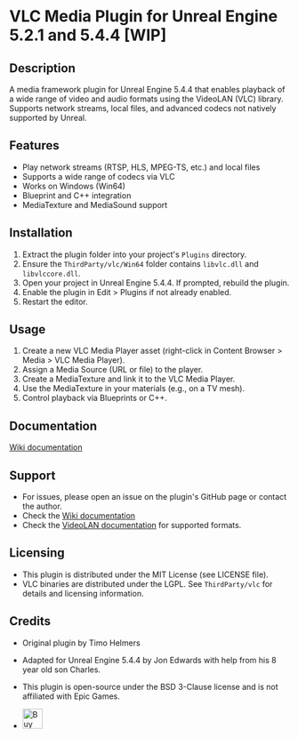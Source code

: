 # VLC Media Plugin for Unreal Engine 5.2.1 and 5.4.4 [WIP]

## Description
A media framework plugin for Unreal Engine 5.4.4 that enables playback of a wide range of video and audio formats using the VideoLAN (VLC) library. Supports network streams, local files, and advanced codecs not natively supported by Unreal.

## Features
- Play network streams (RTSP, HLS, MPEG-TS, etc.) and local files
- Supports a wide range of codecs via VLC
- Works on Windows (Win64)
- Blueprint and C++ integration
- MediaTexture and MediaSound support

## Installation
1. Extract the plugin folder into your project's `Plugins` directory.
2. Ensure the `ThirdParty/vlc/Win64` folder contains `libvlc.dll` and `libvlccore.dll`.
3. Open your project in Unreal Engine 5.4.4. If prompted, rebuild the plugin.
4. Enable the plugin in Edit > Plugins if not already enabled.
5. Restart the editor.

## Usage
1. Create a new VLC Media Player asset (right-click in Content Browser > Media > VLC Media Player).
2. Assign a Media Source (URL or file) to the player.
3. Create a MediaTexture and link it to the VLC Media Player.
4. Use the MediaTexture in your materials (e.g., on a TV mesh).
5. Control playback via Blueprints or C++.

## Documentation

[Wiki documentation](https://github.com/Jon1969Edwards/VlcMedia_UnrealEngine/wiki/%F0%9F%8F%A0-Home)

## Support
- For issues, please open an issue on the plugin's GitHub page or contact the author.
- Check the [Wiki documentation](https://github.com/Jon1969Edwards/VlcMedia_UnrealEngine/wiki/%F0%9F%8F%A0-Home)
- Check the [VideoLAN documentation](https://www.videolan.org/doc/) for supported formats.

## Licensing
- This plugin is distributed under the MIT License (see LICENSE file).
- VLC binaries are distributed under the LGPL. See `ThirdParty/vlc` for details and licensing information.

## Credits
- Original plugin by Timo Helmers
- Adapted for Unreal Engine 5.4.4 by Jon Edwards with help from his 8 year old son Charles.
- This plugin is open-source under the BSD 3-Clause license and is not affiliated with Epic Games.

- <a href='https://ko-fi.com/Z8Z81F4OEC' target='_blank'><img height='36' style='border:0px;height:36px;' src='https://storage.ko-fi.com/cdn/kofi6.png?v=6' border='0' alt='Buy Me a Beer at ko-fi.com' /></a>
